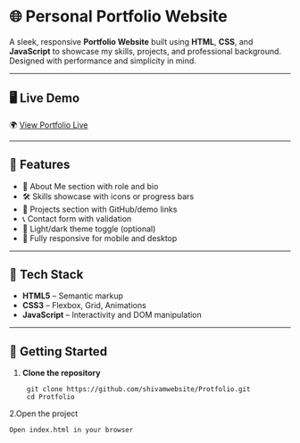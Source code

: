 # 🌐 Personal Portfolio Website

A sleek, responsive **Portfolio Website** built using **HTML**, **CSS**, and **JavaScript** to showcase my skills, projects, and professional background. Designed with performance and simplicity in mind.

---

## 🖥️ Live Demo

🌍 [View Portfolio Live](https://shivamwebsite.github.io/Protfolio/)  


---

## 📌 Features

- 💼 About Me section with role and bio
- 🛠️ Skills showcase with icons or progress bars
- 🧩 Projects section with GitHub/demo links
- 📞 Contact form with validation
- 🌙 Light/dark theme toggle (optional)
- 📱 Fully responsive for mobile and desktop

---

## 🧰 Tech Stack

- **HTML5** – Semantic markup
- **CSS3** – Flexbox, Grid, Animations
- **JavaScript** – Interactivity and DOM manipulation

---

## 🚀 Getting Started

1. **Clone the repository**

        git clone https://github.com/shivamwebsite/Protfolio.git
        cd Protfolio

2.Open the project
            
    Open index.html in your browser
